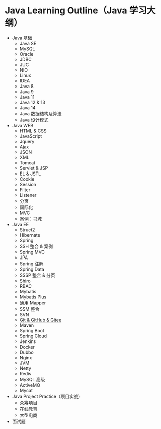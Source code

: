# Java Learning Outline（Java 学习大纲）
* Java 基础
  * Java SE
  * MySQL
  * Oracle
  * JDBC
  * JUC
  * NIO
  * Linux
  * IDEA
  * Java 8
  * Java 9
  * Java 11
  * Java 12 & 13
  * Java 14
  * Java 数据结构及算法
  * Java 设计模式
* Java WEB
  * HTML & CSS
  * JavaScript
  * Jquery
  * Ajax
  * JSON
  * XML
  * Tomcat
  * Servlet & JSP
  * EL & JSTL
  * Cookie
  * Session
  * Filter
  * Listener
  * 分页
  * 国际化
  * MVC
  * 案例：书城
* Java EE
  * Struct2
  * Hibernate
  * Spring
  * SSH 整合 & 案例
  * Spring MVC
  * JPA
  * Spring 注解
  * Spring Data
  * SSSP 整合 & 分页
  * Shiro
  * RBAC
  * Mybatis
  * Mybatis Plus
  * 通用 Mapper
  * SSM 整合
  * SVN
  * [Git & GitHub & Gitee](https://github.com/Molln/Git)
  * Maven
  * Spring Boot
  * Spring Cloud
  * Jenkins
  * Docker
  * Dubbo
  * Nginx
  * JVM
  * Netty
  * Redis
  * MySQL 高级
  * ActiveMQ
  * Mycat
* Java Project Practice（项目实战）
  * 众筹项目
  * 在线教育
  * 大型电商
* 面试题
